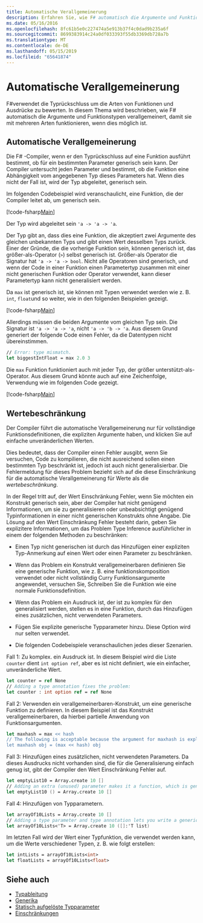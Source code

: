 ```yaml
---
title: Automatische Verallgemeinerung
description: Erfahren Sie, wie F# automatisch die Argumente und Funktionstypen verallgemeinert, damit sie mit mehreren Typen nach Möglichkeit funktionieren.
ms.date: 05/16/2016
ms.openlocfilehash: 8fc61b5e0c227474a5e913b37f4c0dad9b235a6f
ms.sourcegitcommit: 8699383914c24a0df033393f55db3369db728a7b
ms.translationtype: MT
ms.contentlocale: de-DE
ms.lasthandoff: 05/15/2019
ms.locfileid: "65641874"
---
```

# <a name="automatic-generalization"></a>Automatische Verallgemeinerung

F#verwendet die Typrückschluss um die Arten von Funktionen und Ausdrücke zu bewerten. In diesem Thema wird beschrieben, wie F# automatisch die Argumente und Funktionstypen verallgemeinert, damit sie mit mehreren Arten funktionieren, wenn dies möglich ist.

## <a name="automatic-generalization"></a>Automatische Verallgemeinerung

Die F# -Compiler, wenn er den Typrückschluss auf eine Funktion ausführt bestimmt, ob für ein bestimmten Parameter generisch sein kann. Der Compiler untersucht jeden Parameter und bestimmt, ob die Funktion eine Abhängigkeit vom angegebenen Typ dieses Parameters hat. Wenn dies nicht der Fall ist, wird der Typ abgeleitet, generisch sein.

Im folgenden Codebeispiel wird veranschaulicht, eine Funktion, die der Compiler leitet ab, um generisch sein.

[!code-fsharp[Main](../../../../samples/snippets/fsharp/lang-ref-3/snippet101.fs)]

Der Typ wird abgeleitet sein `'a -> 'a -> 'a`.

Der Typ gibt an, dass dies eine Funktion, die akzeptiert zwei Argumente des gleichen unbekannten Typs und gibt einen Wert desselben Typs zurück. Einer der Gründe, die die vorherige Funktion sein, können generisch ist, das größer-als-Operator (`>`) selbst generisch ist. Größer-als Operator die Signatur hat `'a -> 'a -> bool`. Nicht alle Operatoren sind generisch, und wenn der Code in einer Funktion einen Parametertyp zusammen mit einer nicht generischen Funktion oder Operator verwendet, kann dieser Parametertyp kann nicht generalisiert werden.

Da `max` ist generisch ist, sie können mit Typen verwendet werden wie z. B. `int`, `float`und so weiter, wie in den folgenden Beispielen gezeigt.

[!code-fsharp[Main](../../../../samples/snippets/fsharp/lang-ref-3/snippet102.fs)]

Allerdings müssen die beiden Argumente vom gleichen Typ sein. Die Signatur ist `'a -> 'a -> 'a`, nicht `'a -> 'b -> 'a`. Aus diesem Grund generiert der folgende Code einen Fehler, da die Datentypen nicht übereinstimmen.

```fsharp
// Error: type mismatch.
let biggestIntFloat = max 2.0 3
```

Die `max` Funktion funktioniert auch mit jeder Typ, der größer unterstützt-als-Operator. Aus diesem Grund könnte auch auf eine Zeichenfolge, Verwendung wie im folgenden Code gezeigt.

[!code-fsharp[Main](../../../../samples/snippets/fsharp/lang-ref-3/snippet104.fs)]

## <a name="value-restriction"></a>Wertebeschränkung

Der Compiler führt die automatische Verallgemeinerung nur für vollständige Funktionsdefinitionen, die expliziten Argumente haben, und klicken Sie auf einfache unveränderlichen Werten.

Dies bedeutet, dass der Compiler einen Fehler ausgibt, wenn Sie versuchen, Code zu kompilieren, die nicht ausreichend sollen einen bestimmten Typ beschränkt ist, jedoch ist auch nicht generalisierbar. Die Fehlermeldung für dieses Problem bezieht sich auf die diese Einschränkung für die automatische Verallgemeinerung für Werte als die *wertebeschränkung*.

In der Regel tritt auf, der Wert Einschränkung Fehler, wenn Sie möchten ein Konstrukt generisch sein, aber der Compiler hat nicht genügend Informationen, um sie zu generalisieren oder unbeabsichtigt genügend Typinformationen in einer nicht generischen Konstrukts ohne Angabe. Die Lösung auf den Wert Einschränkung Fehler besteht darin, geben Sie explizitere Informationen, um das Problem Type Inference ausführlicher in einem der folgenden Methoden zu beschränken:

- Einen Typ nicht generischen ist durch das Hinzufügen einer expliziten Typ-Anmerkung auf einen Wert oder einen Parameter zu beschränken.

- Wenn das Problem ein Konstrukt verallgemeinerbaren definieren Sie eine generische Funktion, wie z. B. eine funktionskomposition verwendet oder nicht vollständig Curry Funktionsargumente angewendet, versuchen Sie, Schreiben Sie die Funktion wie eine normale Funktionsdefinition.

- Wenn das Problem ein Ausdruck ist, der ist zu komplex für den generalisiert werden, stellen es in eine Funktion, durch das Hinzufügen eines zusätzlichen, nicht verwendeten Parameters.

- Fügen Sie explizite generische Typparameter hinzu. Diese Option wird nur selten verwendet.

- Die folgenden Codebeispiele veranschaulichen jedes dieser Szenarien.

Fall 1: Zu komplex. ein Ausdruck ist. In diesem Beispiel wird die Liste `counter` dient `int option ref`, aber es ist nicht definiert, wie ein einfacher, unveränderliche Wert.

```fsharp
let counter = ref None
// Adding a type annotation fixes the problem:
let counter : int option ref = ref None
```

Fall 2: Verwenden ein verallgemeinerbaren-Konstrukt, um eine generische Funktion zu definieren. In diesem Beispiel ist das Konstrukt verallgemeinerbaren, da hierbei partielle Anwendung von Funktionsargumenten.

```fsharp
let maxhash = max << hash
// The following is acceptable because the argument for maxhash is explicit:
let maxhash obj = (max << hash) obj
```

Fall 3: Hinzufügen eines zusätzlichen, nicht verwendeten Parameters. Da dieses Ausdrucks nicht vorhanden sind, die für die Generalisierung einfach genug ist, gibt der Compiler den Wert Einschränkung Fehler auf.

```fsharp
let emptyList10 = Array.create 10 []
// Adding an extra (unused) parameter makes it a function, which is generalizable.
let emptyList10 () = Array.create 10 []
```

Fall 4: Hinzufügen von Typparametern.

```fsharp
let arrayOf10Lists = Array.create 10 []
// Adding a type parameter and type annotation lets you write a generic value.
let arrayOf10Lists<'T> = Array.create 10 ([]:'T list)
```

Im letzten Fall wird der Wert einer Typfunktion, die verwendet werden kann, um die Werte verschiedener Typen, z. B. wie folgt erstellen:

```fsharp
let intLists = arrayOf10Lists<int>
let floatLists = arrayOf10Lists<float>
```

## <a name="see-also"></a>Siehe auch

- [Typableitung](../type-inference.md)
- [Generika](index.md)
- [Statisch aufgelöste Typparameter](statically-resolved-type-parameters.md)
- [Einschränkungen](constraints.md)
